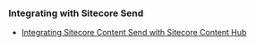 ### Integrating with Sitecore Send

- [Integrating Sitecore Content Send with Sitecore Content Hub](/learn/integrations/send-ch)
